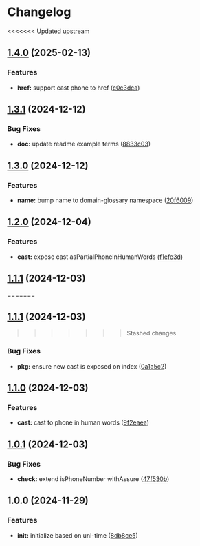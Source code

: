 # Changelog

<<<<<<< Updated upstream
## [1.4.0](https://github.com/ehmpathy/domain-glossary-phone/compare/v1.3.1...v1.4.0) (2025-02-13)


### Features

* **href:** support cast phone to href ([c0c3dca](https://github.com/ehmpathy/domain-glossary-phone/commit/c0c3dca0c62e1f4e507f32abc5133dda07fd143f))

## [1.3.1](https://github.com/ehmpathy/domain-glossary-phone/compare/v1.3.0...v1.3.1) (2024-12-12)


### Bug Fixes

* **doc:** update readme example terms ([8833c03](https://github.com/ehmpathy/domain-glossary-phone/commit/8833c03540a091f19a5d1088f8a3a903aa304a20))

## [1.3.0](https://github.com/ehmpathy/domain-glossary-phone/compare/v1.2.0...v1.3.0) (2024-12-12)


### Features

* **name:** bump name to domain-glossary namespace ([20f6009](https://github.com/ehmpathy/domain-glossary-phone/commit/20f6009a7cbd5986b3f1d1347086b1f7917404a3))

## [1.2.0](https://github.com/ehmpathy/uni-phone/compare/v1.1.1...v1.2.0) (2024-12-04)


### Features

* **cast:** expose cast asPartialPhoneInHumanWords ([f1efe3d](https://github.com/ehmpathy/uni-phone/commit/f1efe3d79508aeaf9a14e643f928e5f67eae868c))

## [1.1.1](https://github.com/ehmpathy/uni-phone/compare/v1.1.0...v1.1.1) (2024-12-03)
=======
## [1.1.1](https://github.com/ehmpathy/domain-glossary-phone/compare/v1.1.0...v1.1.1) (2024-12-03)
>>>>>>> Stashed changes


### Bug Fixes

* **pkg:** ensure new cast is exposed on index ([0a1a5c2](https://github.com/ehmpathy/domain-glossary-phone/commit/0a1a5c23d72aecb996c3b85cbc48da8043b6f57f))

## [1.1.0](https://github.com/ehmpathy/domain-glossary-phone/compare/v1.0.1...v1.1.0) (2024-12-03)


### Features

* **cast:** cast to phone in human words ([9f2eaea](https://github.com/ehmpathy/domain-glossary-phone/commit/9f2eaea0852bc51eee230387aeb5d6b045d3db69))

## [1.0.1](https://github.com/ehmpathy/domain-glossary-phone/compare/v1.0.0...v1.0.1) (2024-12-03)


### Bug Fixes

* **check:** extend isPhoneNumber withAssure ([47f530b](https://github.com/ehmpathy/domain-glossary-phone/commit/47f530b76b2c56066895b8162cbcfb608dddf722))

## 1.0.0 (2024-11-29)


### Features

* **init:** initialize based on uni-time ([8db8ce5](https://github.com/ehmpathy/domain-glossary-phone/commit/8db8ce5ee3b925ebd43aadef4e8b8425d445c227))
